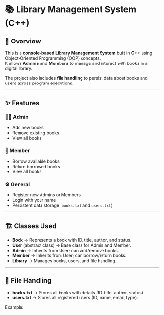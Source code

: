 # 📚 Library Management System (C++)

## 📖 Overview
This is a **console-based Library Management System** built in **C++** using Object-Oriented Programming (OOP) concepts.  
It allows **Admins** and **Members** to manage and interact with books in a digital library.  

The project also includes **file handling** to persist data about books and users across program executions.

---

## ✨ Features
### 👨‍💼 Admin
- Add new books  
- Remove existing books  
- View all books  

### 👤 Member
- Borrow available books  
- Return borrowed books  
- View all books  

### ⚙️ General
- Register new Admins or Members  
- Login with your name  
- Persistent data storage (`books.txt` and `users.txt`)  

---

## 🏗️ Classes Used
- **Book** → Represents a book with ID, title, author, and status.  
- **User** (abstract class) → Base class for Admin and Member.  
- **Admin** → Inherits from User; can add/remove books.  
- **Member** → Inherits from User; can borrow/return books.  
- **Library** → Manages books, users, and file handling.  

---

## 📂 File Handling
- **books.txt** → Stores all books with details (ID, title, author, status).  
- **users.txt** → Stores all registered users (ID, name, email, type).  

Example:
